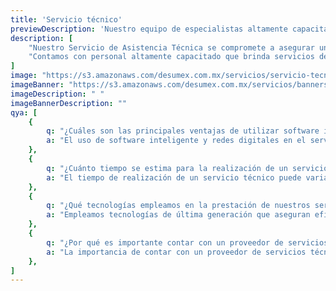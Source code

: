 ```yaml
---
title: 'Servicio técnico'
previewDescription: 'Nuestro equipo de especialistas altamente capacitados y experimentados está listo para brindarle una amplia gama de servicios, desde el mantenimiento preventivo hasta reparaciones rápidas y efectivas.'
description: [
    "Nuestro Servicio de Asistencia Técnica se compromete a asegurar un rendimiento óptimo de sus equipos. ", 
    "Contamos con personal altamente capacitado que brinda servicios de mantenimiento, reparación y calibración de herramientas industriales.",
]
image: "https://s3.amazonaws.com/desumex.com.mx/servicios/servicio-tecnico.jpg"
imageBanner: "https://s3.amazonaws.com/desumex.com.mx/servicios/banners/banner-servicio-tecnico.png"
imageDescription: " "
imageBannerDescription: ""
qya: [
    {
        q: "¿Cuáles son las principales ventajas de utilizar software inteligente y redes digitales en el servicio técnico de herramientas industriales",
        a: "El uso de software inteligente y redes digitales en el servicio técnico permite un monitoreo en tiempo real, diagnósticos precisos y la posibilidad de realizar ajustes y actualizaciones de forma remota, mejorando la eficiencia y reduciendo el tiempo de inactividad.",
    },
    {
        q: "¿Cuánto tiempo se estima para la realización de un servicio técnico?",
        a: "El tiempo de realización de un servicio técnico puede variar según el tipo de servicio y la complejidad del problema a resolver. Pero siempre nos comprometemos a minimizar tiempos de inactividad, asegurando que sus operaciones se mantengan eficientes",
    },
    {
        q: "¿Qué tecnologías empleamos en la prestación de nuestros servicios?",
        a: "Empleamos tecnologías de última generación que aseguran eficiencia y precisión. Utilizamos equipos especializados respaldados por avances tecnológicos para garantizar un servicio técnico de alta calidad y resultados óptimos para nuestros clientes.",
    },
    {
        q: "¿Por qué es importante contar con un proveedor de servicios técnicos?",
        a: "La importancia de contar con un proveedor de servicios técnicos radica en varios aspectos fundamentales para las empresas. Estos proveedores no solo brindan soporte posventa y mantenimiento, sino que también juegan un papel crucial en la optimización y el mejoramiento del rendimiento de los servicios tecnológicos que ofrecen las empresas.",
    },
]
---
```

